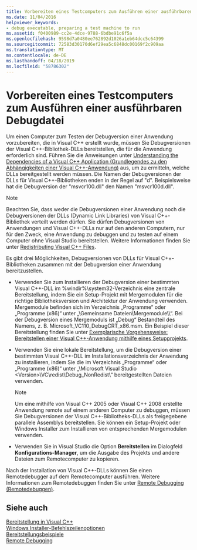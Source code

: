 ```yaml
---
title: Vorbereiten eines Testcomputers zum Ausführen einer ausführbaren Debugdatei
ms.date: 11/04/2016
helpviewer_keywords:
- debug executable, preparing a test machine to run
ms.assetid: f0400989-cc2e-4dce-9788-6bdbe91c6f5a
ms.openlocfilehash: 9598d7a0480ee762892d1026a1eb64dcc5c64399
ms.sourcegitcommit: 72583d30170d6ef29ea5c6848dc00169f2c909aa
ms.translationtype: MT
ms.contentlocale: de-DE
ms.lasthandoff: 04/18/2019
ms.locfileid: "58786302"
---
```

# <a name="preparing-a-test-machine-to-run-a-debug-executable"></a>Vorbereiten eines Testcomputers zum Ausführen einer ausführbaren Debugdatei

Um einen Computer zum Testen der Debugversion einer Anwendung vorzubereiten, die in Visual C++ erstellt wurde, müssen Sie Debugversionen der Visual C++-Bibliothek-DLLs bereitstellen, die für die Anwendung erforderlich sind. Führen Sie die Anweisungen unter [Understanding the Dependencies of a Visual C++ Application (Grundlegendes zu den Abhängigkeiten einer Visual C++-Anwendung)](understanding-the-dependencies-of-a-visual-cpp-application.md) aus, um zu ermitteln, welche DLLs bereitgestellt werden müssen. Die Namen der Debugversionen der DLLs für Visual C++-Bibliotheken enden in der Regel auf "d". Beispielsweise hat die Debugversion der "msvcr100.dll" den Namen "msvcr100d.dll".

> [!NOTE]
>  Beachten Sie, dass weder die Debugversionen einer Anwendung noch die Debugversionen der DLLs (Dynamic Link Libraries) von Visual C++-Bibliothek verteilt werden dürfen. Sie dürfen Debugversionen von Anwendungen und Visual C++-DLLs nur auf den anderen Computern, nur für den Zweck, eine Anwendung zu debuggen und zu testen auf einem Computer ohne Visual Studio bereitstellen. Weitere Informationen finden Sie unter [Redistributing Visual C++ Files](redistributing-visual-cpp-files.md).

Es gibt drei Möglichkeiten, Debugversionen von DLLs für Visual C++-Bibliotheken zusammen mit der Debugversion einer Anwendung bereitzustellen.

- Verwenden Sie zum Installieren der Debugversion einer bestimmten Visual C++-DLL im %windir%\system32\-Verzeichnis eine zentrale Bereitstellung, indem Sie ein Setup-Projekt mit Mergemodulen für die richtige Bibliotheksversion und Architektur der Anwendung verwenden. Mergemodule befinden sich im Verzeichnis „Programme“ oder „Programme (x86)“ unter „\Gemeinsame Dateien\Mergemodule\\\“. Bei der Debugversion eines Mergemoduls ist „Debug“ Bestandteil des Namens, z. B. Microsoft_VC110_DebugCRT_x86.msm. Ein Beispiel dieser Bereitstellung finden Sie unter [Exemplarische Vorgehensweise: Bereitstellen einer Visual C++-Anwendung mithilfe eines Setupprojekts](walkthrough-deploying-a-visual-cpp-application-by-using-a-setup-project.md).

- Verwenden Sie eine lokale Bereitstellung, um die Debugversion einer bestimmten Visual C++-DLL im Installationsverzeichnis der Anwendung zu installieren, indem Sie die im Verzeichnis „Programme“ oder „Programme (x86)“ unter „\Microsoft Visual Studio \<Version>\VC\redist\Debug_NonRedist\\“ bereitgestellten Dateien verwenden.

    > [!NOTE]
    >  Um eine mithilfe von Visual C++ 2005 oder Visual C++ 2008 erstellte Anwendung remote auf einem anderen Computer zu debuggen, müssen Sie Debugversionen der Visual C++-Bibliotheks-DLLs als freigegebene parallele Assemblys bereitstellen. Sie können ein Setup-Projekt oder Windows Installer zum Installieren von entsprechenden Mergemodulen verwenden.

- Verwenden Sie in Visual Studio die Option **Bereitstellen** im Dialogfeld **Konfigurations-Manager**, um die Ausgabe des Projekts und andere Dateien zum Remotecomputer zu kopieren.

Nach der Installation von Visual C++-DLLs können Sie einen Remotedebugger auf dem Remotecomputer ausführen. Weitere Informationen zum Remotedebuggen finden Sie unter [Remote Debugging (Remotedebuggen)](/visualstudio/debugger/remote-debugging.md).

## <a name="see-also"></a>Siehe auch

[Bereitstellung in Visual C++](deployment-in-visual-cpp.md)<br>
[Windows Installer-Befehlszeilenoptionen](/windows/desktop/Msi/command-line-options)<br>
[Bereitstellungsbeispiele](deployment-examples.md)<br>
[Remote Debugging](/visualstudio/debugger/remote-debugging.md)

